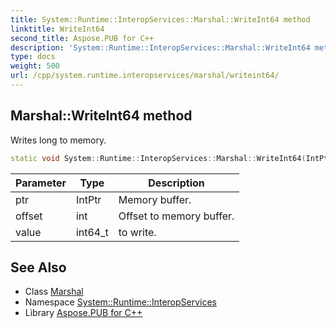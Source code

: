 ```yaml
---
title: System::Runtime::InteropServices::Marshal::WriteInt64 method
linktitle: WriteInt64
second_title: Aspose.PUB for C++
description: 'System::Runtime::InteropServices::Marshal::WriteInt64 method. Writes long to memory in C++.'
type: docs
weight: 500
url: /cpp/system.runtime.interopservices/marshal/writeint64/
---
```

## Marshal::WriteInt64 method


Writes long to memory.

```cpp
static void System::Runtime::InteropServices::Marshal::WriteInt64(IntPtr ptr, int offset, int64_t value)
```


| Parameter | Type | Description |
| --- | --- | --- |
| ptr | IntPtr | Memory buffer. |
| offset | int | Offset to memory buffer. |
| value | int64_t | to write. |

## See Also

* Class [Marshal](../)
* Namespace [System::Runtime::InteropServices](../../)
* Library [Aspose.PUB for C++](../../../)
